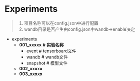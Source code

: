 # Experiments

> 1. 项目名称可以在config.json中进行配置
> 2. wandb目录是否产生由config.json中wandb->enable决定

- experiments
  - **001_xxxxx**               **# 实验名称**
    - event             # tensorboard文件
    - wandb           # wandb文件
    - snapshot       # 模型文件
  - **002_xxxxx**
  - **003_xxxxx**